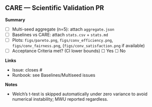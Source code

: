 ﻿## CARE — Scientific Validation PR

**Summary**
- [ ] Multi-seed aggregate (n=5): attach `aggregate.json`
- [ ] Baselines vs CARE: attach `stats.csv` + `stats.md`
- [ ] Plots: `figs/pareto.png`, `figs/conv_efficiency.png`, `figs/conv_fairness.png`, (`figs/conv_satisfaction.png` if available)
- [ ] Acceptance Criteria met? (CI lower bounds) ☐ Yes ☐ No

**Links**
- Issue: closes #<issue-number>
- Runbook: see Baselines/Multiseed issues

**Notes**
- Welch’s t-test is skipped automatically under zero variance to avoid numerical instability; MWU reported regardless.
